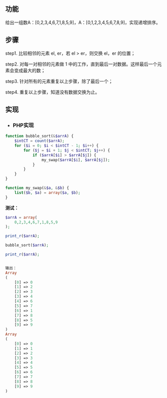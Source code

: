 ## **功能**

给出一组数A：\[0,2,3,4,6,7,1,8,5,9\]，A：\[0,1,2,3,4,5,6,7,8,9\]，实现递增排序。

## 步骤

step1. 比较相邻的元素 el, er，若 el &gt; er，则交换 el，er 的位置；

step2. 对每一对相邻的元素做 1 中的工作，直到最后一对数据。这样最后一个元素会变成最大的数；

step3. 针对所有的元素重复以上步骤，除了最后一个；

step4. 重复以上步骤，知道没有数据交换为止。

## 实现

* ### PHP**实现**

```php
function bubble_sort(&$arrA) {
    $intCT = count($arrA);
    for ($i = 0; $i < $intCT - 1; $i++) {
        for ($j = $i + 1; $j < $intCT; $j++) {
            if ($arrA[$i] > $arrA[$j]) {
                my_swap($arrA[$i], $arrA[$j]);
            }
        }
    }
}

function my_swap(&$a, &$b) {
    list($b, $a) = array($a, $b);
}
```

**测试：**

```php
$arrA = array(
    0,2,3,4,6,7,1,8,5,9
);

print_r($arrA);

bubble_sort($arrA);

print_r($arrA);


输出：
Array
(
    [0] => 0
    [1] => 2
    [2] => 3
    [3] => 4
    [4] => 6
    [5] => 7
    [6] => 1
    [7] => 8
    [8] => 5
    [9] => 9
)
Array
(
    [0] => 0
    [1] => 1
    [2] => 2
    [3] => 3
    [4] => 4
    [5] => 5
    [6] => 6
    [7] => 7
    [8] => 8
    [9] => 9
)
```



